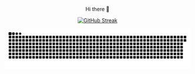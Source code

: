 <p align="center">
Hi there 👋
</p>
<p align="center">
  <a href="https://git.io/streak-stats"><img src="https://streak-stats.demolab.com?user=recitativonika&theme=github-dark&hide_border=true" alt="GitHub Streak" /></a>
</p>
<picture align="center">
  <source media="(prefers-color-scheme: dark)" srcset="https://raw.githubusercontent.com/CryptoAirdropHindi/CryptoAirdropHindi/output/github-contribution-grid-snake-dark.svg">
  <source media="(prefers-color-scheme: light)" srcset="https://raw.githubusercontent.com/CryptoAirdropHindi/CryptoAirdropHindi/output/github-contribution-grid-snake.svg">
  <img alt="github contribution grid snake animation" src="https://raw.githubusercontent.com/CryptoAirdropHindi/CryptoAirdropHindi/output/github-contribution-grid-snake.svg">
</picture>
